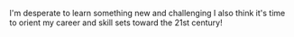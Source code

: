 I'm desperate to learn something new and challenging
I also think it's time to orient my career and skill sets toward the 21st century! 
